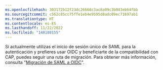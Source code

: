 ```yaml
---
ms.openlocfilehash: 303172b12f23dc26668c3ac8a09c3b943eb64fbb
ms.sourcegitcommit: c562c85cc75ffe1eb4e9595d8adc09ec71697ab1
ms.translationtype: HT
ms.contentlocale: es-ES
ms.lasthandoff: 11/22/2022
ms.locfileid: "148180155"
---
```

Si actualmente utilizas el inicio de sesión único de SAML para la autenticación y prefieres usar OIDC y beneficiarte de la compatibilidad con CAP, puedes seguir una ruta de migración. Para obtener más información, consulta "[Migración de SAML a OIDC](/admin/identity-and-access-management/using-enterprise-managed-users-for-iam/migrating-from-saml-to-oidc)". 